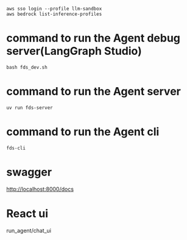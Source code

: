 ```
aws sso login --profile llm-sandbox   
aws bedrock list-inference-profiles 
```

# command to run the Agent debug server(LangGraph Studio)
`bash fds_dev.sh`

# command to run the Agent server
`uv run fds-server`

# command to run the Agent cli
`fds-cli`

# swagger
[http://localhost:8000/docs](http://localhost:8000/docs)

# React ui
run_agent/chat_ui

<!-- 

# Dev Run
`uv run fastmcp dev main.py`

# Run
`uv run fds-mcp-server`

# install (might not work)
`uv run fastmcp install main.py`

# install (mostly works)
```
rm -rf dist
uv build
uv tool install dist/*.whl
uv tool update-shell
```

# after installing to add it to claude code
```
claude mcp list
claude mcp remove fds-mcp-server
claude mcp add -s user fds-mcp-server fds-mcp-server
claude mcp add --transport http fds-mcp http://127.0.0.1:8000/fds/mcp/
```

# List installed tools
`uv tool list`

# Uninstall the tool
`uv tool uninstall fds-mcp-server`


# mcp configuration for vs code (.vscode/mcp.json)
```
{
    "servers": {
        // "FDS-mcp-http": {
        //     "type": "sse",            
        //     "url": "http://127.0.0.1:8000/sse",
        //     "headers": {
        //         "Accept":"text/event-stream"
        //     }
        // },
        "FDS-mcp": {
            "type": "stdio",      
            "command": "uvx",
            "args": [
                "fds-mcp-server"
            ]
        },
    }
}
``` -->